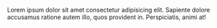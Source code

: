 Lorem ipsum dolor sit amet consectetur adipisicing elit. Sapiente dolore accusamus ratione autem illo, quos provident in. Perspiciatis, animi at!